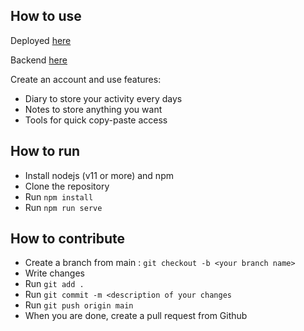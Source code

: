 ## How to use

Deployed [here](http://51.38.68.118:8081)

Backend [here](https://github.com/mmarie4/MaskooAPI)

Create an account and use features:
- Diary to store your activity every days
- Notes to store anything you want
- Tools for quick copy-paste access

## How to run
- Install nodejs (v11 or more) and npm
- Clone the repository
- Run `npm install`
- Run `npm run serve`

## How to contribute
- Create a branch from main : `git checkout -b <your branch name>`
- Write changes
- Run `git add .`
- Run `git commit -m <description of your changes`
- Run `git push origin main`
- When you are done, create a pull request from Github
